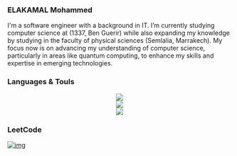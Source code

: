 ### ELAKAMAL Mohammed

I'm a software engineer with a background in IT. I’m currently studying computer science at (1337, Ben Guerir) while also expanding my knowledge by studying in the faculty of physical sciences (Semlalia, Marrakech). My focus now is on advancing my understanding of computer science, particularly in areas like quantum computing, to enhance my skills and expertise in emerging technologies.



### Languages & Touls

<div align="center">
    <img src="https://skillicons.dev/icons?i=django,github,html,css, js,linux,postman,py,vscode," />
</div>
<div align="center">
    <img src="https://skillicons.dev/icons?i=ubuntu, react, ****bootstrap, tailwind, debian, nginx, pr, react" />
</div>

<div align="center">
    <img src="https://skillicons.dev/icons?i=git,bash,docker,c,vim,cpp,mysql," />
</div>


### LeetCode
[![img](https://leetcard.jacoblin.cool/moelkama?theme=dark&font=Changa)](https://leetcode.com/u/moelkama/)
